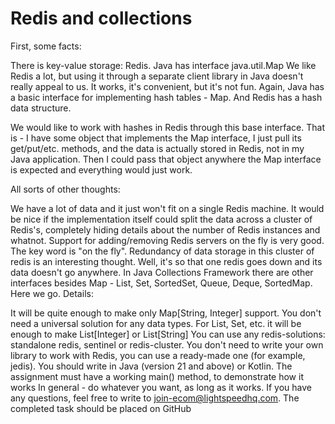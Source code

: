 # Redis and collections
First, some facts:

There is key-value storage: Redis.
Java has interface java.util.Map
We like Redis a lot, but using it through a separate client library in Java doesn't really appeal to us. It works, it's convenient, but it's not fun. Again, Java has a basic interface for implementing hash tables - Map. And Redis has a hash data structure.

We would like to work with hashes in Redis through this base interface. That is - I have some object that implements the Map interface, I just pull its get/put/etc. methods, and the data is actually stored in Redis, not in my Java application. Then I could pass that object anywhere the Map interface is expected and everything would just work.

All sorts of other thoughts:

We have a lot of data and it just won't fit on a single Redis machine. It would be nice if the implementation itself could split the data across a cluster of Redis's, completely hiding details about the number of Redis instances and whatnot.
Support for adding/removing Redis servers on the fly is very good. The key word is "on the fly".
Redundancy of data storage in this cluster of redis is an interesting thought. Well, it's so that one redis goes down and its data doesn't go anywhere.
In Java Collections Framework there are other interfaces besides Map - List, Set, SortedSet, Queue, Deque, SortedMap. Here we go.
Details:

It will be quite enough to make only Map[String, Integer] support. You don't need a universal solution for any data types. For List, Set, etc. it will be enough to make List[Integer] or List[String]
You can use any redis-solutions: standalone redis, sentinel or redis-cluster.
You don't need to write your own library to work with Redis, you can use a ready-made one (for example, jedis).
You should write in Java (version 21 and above) or Kotlin.
The assignment must have a working main() method, to demonstrate how it works
In general - do whatever you want, as long as it works.
If you have any questions, feel free to write to join-ecom@lightspeedhq.com.
The completed task should be placed on GitHub
